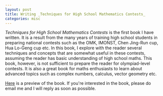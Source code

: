 ```yaml
---
layout: post
title: Writing _Techniques for High School Mathematics Contests_
categories: misc
---
```


_Techniques for High School Mathematics Contests_ is the first book I have written. It is a result from the many years of training high school students in preparing national contests such as the OMK, IMONST, Chen Jing-Run cup, Hua Lo-Geng cup etc. In this book, I explore with the reader several techniques and concepts that are somewhat useful in these contests, assuming the reader has basic understanding of high school maths. This book, however, is not sufficient to prepare the reader for olympiad-level contests. It is also a great book for maths enthusiasts to learn about advanced topics such as complex numbers, calculus, vector geometry etc. 

[Here](https://github.com/Tristanchaang/tristanchaang.github.io/tree/main/downloads/Preview.pdf) is a preview of the book. If you're interested in the book, please do email me and I will reply as soon as possible.
